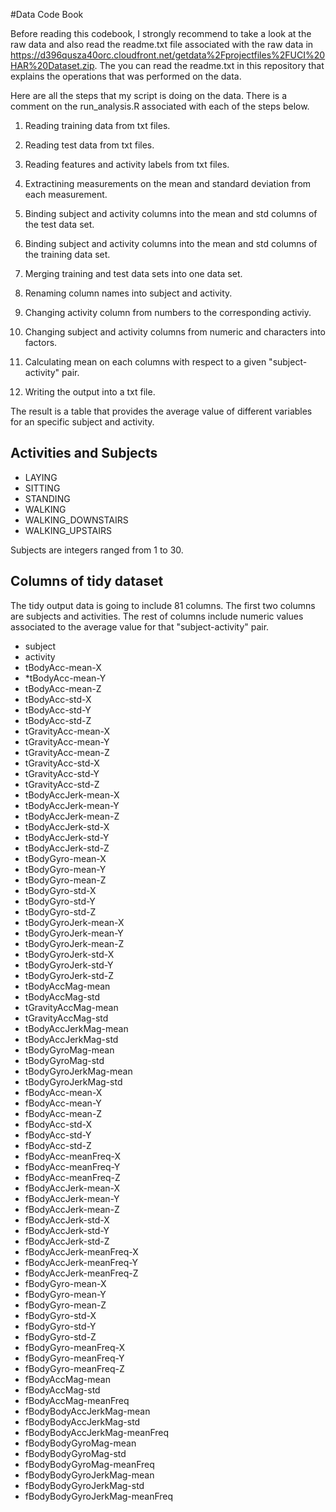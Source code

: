 #Data Code Book

Before reading this codebook, I strongly recommend to take a look at the raw data and also read the readme.txt file associated with the raw data in https://d396qusza40orc.cloudfront.net/getdata%2Fprojectfiles%2FUCI%20HAR%20Dataset.zip. The you can read the readme.txt in this repository that explains the operations that was performed on the data.

Here are all the steps that my script is doing on the data. There is a comment on the run_analysis.R associated with each of the steps below.

1) Reading training data from txt files.

2) Reading test data from txt files.

3) Reading features and activity labels from txt files.

4) Extractining measurements on the mean and standard deviation from each measurement.

5) Binding subject and activity columns into the mean and std columns of the test data set.

6) Binding subject and activity columns into the mean and std columns of the training data set.

7) Merging training and test data sets into one data set.

8) Renaming column names into subject and activity.

9) Changing activity column from numbers to the corresponding activiy.

10) Changing subject and activity columns from numeric and characters into factors.

11) Calculating mean on each columns with respect to a given "subject-activity" pair.

12) Writing the output into a txt file.


The result is a table that provides the average value of different variables for an specific subject and activity.

## Activities and Subjects

* LAYING
* SITTING
* STANDING
* WALKING
* WALKING_DOWNSTAIRS
* WALKING_UPSTAIRS

Subjects are integers ranged from 1 to 30.

## Columns of tidy dataset

The tidy output data is going to include 81 columns. The first two columns are subjects and activities. The rest of columns include numeric values associated to the average value for that "subject-activity" pair.

* subject
* activity
* tBodyAcc-mean-X
* *tBodyAcc-mean-Y
* tBodyAcc-mean-Z
* tBodyAcc-std-X
* tBodyAcc-std-Y
* tBodyAcc-std-Z
* tGravityAcc-mean-X
* tGravityAcc-mean-Y
* tGravityAcc-mean-Z
* tGravityAcc-std-X
* tGravityAcc-std-Y
* tGravityAcc-std-Z
* tBodyAccJerk-mean-X
* tBodyAccJerk-mean-Y
* tBodyAccJerk-mean-Z
* tBodyAccJerk-std-X
* tBodyAccJerk-std-Y
* tBodyAccJerk-std-Z
* tBodyGyro-mean-X
* tBodyGyro-mean-Y
* tBodyGyro-mean-Z
* tBodyGyro-std-X
* tBodyGyro-std-Y
* tBodyGyro-std-Z
* tBodyGyroJerk-mean-X
* tBodyGyroJerk-mean-Y
* tBodyGyroJerk-mean-Z
* tBodyGyroJerk-std-X
* tBodyGyroJerk-std-Y
* tBodyGyroJerk-std-Z
* tBodyAccMag-mean
* tBodyAccMag-std
* tGravityAccMag-mean
* tGravityAccMag-std
* tBodyAccJerkMag-mean
* tBodyAccJerkMag-std
* tBodyGyroMag-mean
* tBodyGyroMag-std
* tBodyGyroJerkMag-mean
* tBodyGyroJerkMag-std
* fBodyAcc-mean-X
* fBodyAcc-mean-Y
* fBodyAcc-mean-Z
* fBodyAcc-std-X
* fBodyAcc-std-Y
* fBodyAcc-std-Z
* fBodyAcc-meanFreq-X
* fBodyAcc-meanFreq-Y
* fBodyAcc-meanFreq-Z
* fBodyAccJerk-mean-X
* fBodyAccJerk-mean-Y
* fBodyAccJerk-mean-Z
* fBodyAccJerk-std-X
* fBodyAccJerk-std-Y
* fBodyAccJerk-std-Z
* fBodyAccJerk-meanFreq-X
* fBodyAccJerk-meanFreq-Y
* fBodyAccJerk-meanFreq-Z
* fBodyGyro-mean-X
* fBodyGyro-mean-Y
* fBodyGyro-mean-Z
* fBodyGyro-std-X
* fBodyGyro-std-Y
* fBodyGyro-std-Z
* fBodyGyro-meanFreq-X
* fBodyGyro-meanFreq-Y
* fBodyGyro-meanFreq-Z
* fBodyAccMag-mean
* fBodyAccMag-std
* fBodyAccMag-meanFreq
* fBodyBodyAccJerkMag-mean
* fBodyBodyAccJerkMag-std
* fBodyBodyAccJerkMag-meanFreq
* fBodyBodyGyroMag-mean
* fBodyBodyGyroMag-std
* fBodyBodyGyroMag-meanFreq
* fBodyBodyGyroJerkMag-mean
* fBodyBodyGyroJerkMag-std
* fBodyBodyGyroJerkMag-meanFreq
